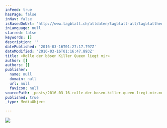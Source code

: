 ```yaml
---
inFeed: true
hasPage: false
inNav: false
isBasedOnUrl: 'http://www.tagblatt.ch/altdaten/tagblatt-alt/tagblattheute/hb/kultur/tb-ku/art855,1202920'
inLanguage: null
starred: false
keywords: []
description: ''
datePublished: '2016-03-16T01:27:17.797Z'
dateModified: '2016-03-16T01:16:47.893Z'
title: «Rolle der bösen Killer Queen liegt mir»
author: []
authors: []
publisher:
  name: null
  domain: null
  url: null
  favicon: null
sourcePath: _posts/2016-03-16-rolle-der-bosen-killer-queen-liegt-mir.md
published: true
_type: MediaObject

---
```

![](https://the-grid-user-content.s3-us-west-2.amazonaws.com/f8a462cc-dad3-4915-8310-6f0c4f275896.jpg)